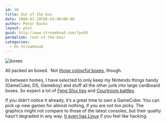 ```yaml
---
id: 50
title: Out of the box
date: 2008-01-28T06:43:00+00:00
author: Peter Backx
layout: post
guid: http://www.streamhead.com/?p=50
permalink: /out-of-the-box/
categories:
  - On Streamhead
---
```

![boxes](http://www.streamhead.com/wp-content/uploads/2008/01/boxesmain.jpg)

All packed an boxed.  Not [those colourful boxes](http://www.pingmag.jp/2007/03/01/japanese-cardboard-box-design/), though.

In between homes, I have selected to only keep my Nintendo things handy (GameCube, DS, Gameboy) and stuff all the other junk into large cardboard boxes. So expect a lot of [Feng Shui tips](http://flickr.com/photos/watje/253094926/) and [Courtroom battles](http://www.court-records.net/).

If you didn&#8217;t notice it already, it&#8217;s a great time to own a GameCube. You can pick up new games for almost nothing, if you are not too picky. The graphics might not compare to those of the latest consoles, but their quality hasn&#8217;t degraded in any way. [It even has Linux](http://www.gc-linux.org/wiki/Main_Page) if you feel like hacking.

<!-- AddThis Advanced Settings generic via filter on the_content -->

<!-- AddThis Share Buttons generic via filter on the_content -->